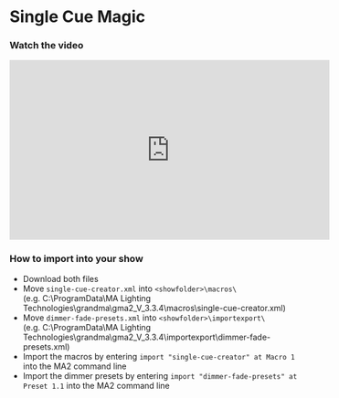 # Single Cue Magic
### Watch the video
<iframe width="560" height="315" src="https://www.youtube.com/embed/v2ZY73nEIqk" frameborder="0" allow="autoplay; encrypted-media" allowfullscreen></iframe>

### How to import into your show
- Download both files
- Move `single-cue-creator.xml` into `<showfolder>\macros\`  
(e.g. C:\ProgramData\MA Lighting Technologies\grandma\gma2_V_3.3.4\macros\single-cue-creator.xml)
- Move `dimmer-fade-presets.xml` into `<showfolder>\importexport\`  
(e.g. C:\ProgramData\MA Lighting Technologies\grandma\gma2_V_3.3.4\importexport\dimmer-fade-presets.xml)
- Import the macros by entering `import "single-cue-creator" at Macro 1` into the MA2 command line
- Import the dimmer presets by entering `import "dimmer-fade-presets" at Preset 1.1` into the MA2 command line



